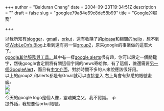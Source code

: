 +++
author = "Balduran Chang"
date = 2004-09-23T19:34:51Z
description = ""
draft = false
slug = "googlee79a84e69c8de58b99"
title = "Google的服務"

+++


以我所知有[blogger](http://www.blogger.com/)，[gmail](http://www.gmail.com/)，[orkut](http://www.orkut.com/)，還有收購了的[picasa](http://www.picasa.com/picasa/)和相關的[hello](http://www.hello.com/)，想不到從[WebLeOn’s Blog](http://blog.comego.net/2004/09/googledelicious.html)上看到還有另一個[group2](http://groups-beta.google.com/)，原來google的事業做的這麼大了。  
[google其他服務與工具。](http://www.google.com/options/index.html)其中有一樣[google alerts](http://www.google.com/alerts)很有趣，你可以設定一個關鍵字，然後google會定期將有關這個字詞的news寄給你，有了這個，誰還需要[另一個GoogleAlert](http://www.googlealert.com/)，而且有[中文介面](http://www.google.com/alerts?hl=zh-TW)，對於時間不多的人來說應該很好用。  
 以上的group2,和alerts都是有Gmail就可以直接登入,右上角會有熟悉的帳號畫面。  
![](http://www.oui-design.com/gallery/nfpicturepro/albums/userpics/10004/alerts.png)  
![](http://www.google.com/logos/ray.gif)  
 今天的google logo是個人像，靈魂樂之父，我不認識。 :p  
 提外話，我想要個orkut帳號。

